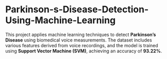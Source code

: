 # Parkinson-s-Disease-Detection-Using-Machine-Learning
This project applies machine learning techniques to detect **Parkinson’s Disease** using biomedical voice measurements. The dataset includes various features derived from voice recordings, and the model is trained using **Support Vector Machine (SVM)**, achieving an accuracy of **93.22%**.
